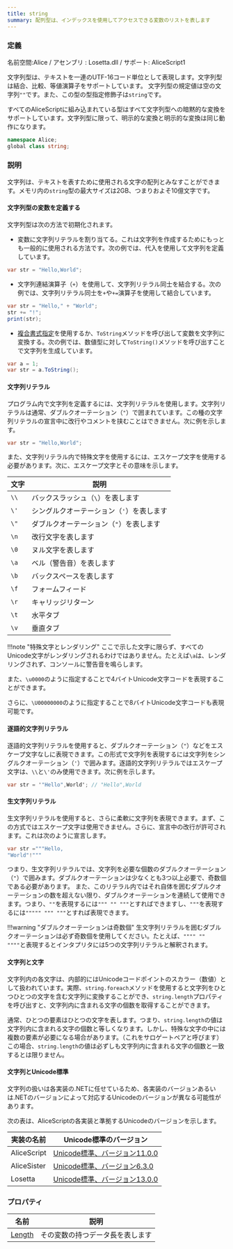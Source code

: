 ```yaml
---
title: string
summary: 配列型は、インデックスを使用してアクセスできる変数のリストを表します
---
```

### 定義
名前空間:Alice / アセンブリ : Losetta.dll / サポート: AliceScript1

文字列型は、テキストを一連のUTF-16コード単位として表現します。文字列型は結合、比較、等値演算子をサポートしています。 文字列型の規定値は空の文字列`""`です。また、この型の型指定修飾子は`string`です。

すべてのAliceScriptに組み込まれている型はすべて文字列型への暗黙的な変換をサポートしています。文字列型に限って、明示的な変換と明示的な変換は同じ動作になります。

```cs title="AliceScript"
namespace Alice;
global class string;
```

### 説明
文字列は、テキストを表すために使用される文字の配列とみなすことができます。メモリ内の`string`型の最大サイズは2GB、つまりおよそ10億文字です。

#### 文字列型の変数を定義する
文字列型は次の方法で初期化されます。

- 変数に文字列リテラルを割り当てる。これは文字列を作成するためにもっとも一般的に使用される方法です。次の例では、代入を使用して文字列を定義しています。

```cs title="AliceScript"
var str = "Hello,World";
```

- 文字列連結演算子（`+`）を使用して、文字列リテラル同士を結合する。次の例では、文字列リテラル同士を`+`や`+=`演算子を使用して結合しています。

```cs title="AliceScript"
var str = "Hello," + "World";
str += "!";
print(str);
```

- [複合書式指定](../string_format.md)を使用するか、`ToString`メソッドを呼び出して変数を文字列に変換する。次の例では、数値型に対して`ToString()`メソッドを呼び出すことで文字列を生成しています。

```cs title="AliceScript"
var a = 1;
var str = a.ToString();
```

#### 文字列リテラル
プログラム内で文字列を定義するには、文字列リテラルを使用します。文字列リテラルは通常、ダブルクオーテーション（`"`）で囲まれています。この種の文字列リテラルの宣言中に改行やコメントを挟むことはできません。次に例を示します。

```cs title="AliceScript"
var str = "Hello,World";
```

また、文字列リテラル内で特殊文字を使用するには、エスケープ文字を使用する必要があります。次に、エスケープ文字とその意味を示します。

|文字|説明|
|---|---|
|`\\`|バックスラッシュ（`\`）を表します|
|`\'`|シングルクオーテーション（`'`）を表します|
|`\"`|ダブルクオーテーション（`"`）を表します|
|`\n`|改行文字を表します|
|`\0`|ヌル文字を表します|
|`\a`|ベル（警告音）を表します|
|`\b`|バックスペースを表します|
|`\f`|フォームフィード|
|`\r`|キャリッジリターン|
|`\t`|水平タブ|
|`\v`|垂直タブ|

!!!note "特殊文字とレンダリング"
    ここで示した文字に限らず、すべてのUnicode文字がレンダリングされるわけではありません。たとえば`\a`は、レンダリングされず、コンソールに警告音を鳴らします。

また、`\u0000`のように指定することで4バイトUnicode文字コードを表現することができます。

さらに、`\U00000000`のように指定することで8バイトUnicode文字コードも表現可能です。

#### 逐語的文字列リテラル
逐語的文字列リテラルを使用すると、ダブルクオーテーション（`"`）などをエスケープ文字なしに表現できます。この形式で文字列を表現するには文字列をシングルクオーテーション（`'`）で囲みます。逐語的文字列リテラルではエスケープ文字は、`\\`と`\'`のみ使用できます。次に例を示します。

```cs title="AliceScript"
var str = '"Hello",World'; // "Hello",World
```

#### 生文字列リテラル
生文字列リテラルを使用すると、さらに柔軟に文字列を表現できます。まず、この方式ではエスケープ文字は使用できません。さらに、宣言中の改行が許可されます。これは次のように宣言します。

```cs title="AliceScript"
var str ="""Hello,
"World"!"""
```

つまり、生文字列リテラルでは、文字列を必要な個数のダブルクオーテーション（`"`）で囲みます。ダブルクオーテーションは少なくとも3つ以上必要で、奇数個である必要があります。
また、このリテラル内ではそれ自体を囲むダブルクオーテーションの数を超えない限り、ダブルクオーテーションを連続して使用できます。つまり、`""`を表現するには`""" "" """`とすればできますし、`"""`を表現するには`""""" """ """`とすれば表現できます。

!!!warning "ダブルクオーテーションは奇数個"
    生文字列リテラルを囲むダブルクオーテーションは必ず奇数個を使用してください。たとえば、`"""" "" """"`と表現するとインタプリタには5つの文字列リテラルと解釈されます。

#### 文字列と文字
文字列内の各文字は、内部的にはUnicodeコードポイントのスカラー（数値）として扱われています。実際、`string.foreach`メソッドを使用すると文字列をひとつひとつの文字を含む文字列に変換することができ、`string.length`プロパティを呼び出すと、文字列内に含まれる文字の個数を取得することができます。

通常、ひとつの要素はひとつの文字を表します。つまり、`string.length`の値は文字列内に含まれる文字の個数と等しくなります。しかし、特殊な文字の中には複数の要素が必要になる場合があります。（これをサロゲートペアと呼びます）この場合、`string.length`の値は必ずしも文字列内に含まれる文字の個数と一致するとは限りません。

#### 文字列とUnicode標準
文字列の扱いは各実装の.NETに任せているため、各実装のバージョンあるいは.NETのバージョンによって対応するUnicodeのバージョンが異なる可能性があります。

次の表は、AliceScriptの各実装と準拠するUnicodeのバージョンを示します。

|実装の名前|Unicode標準のバージョン|
|---|---|
|AliceScript|[Unicode標準、バージョン11.0.0](https://www.unicode.org/versions/Unicode11.0.0/)|
|AliceSister|[Unicode標準、バージョン6.3.0](https://www.unicode.org/versions/Unicode6.3.0/)|
|Losetta|[Unicode標準、バージョン13.0.0](https://www.unicode.org/versions/Unicode13.0.0/)|

### プロパティ
|名前|説明|
|---|---|
|[Length](../array/length.md)|その変数の持つデータ長を表します|